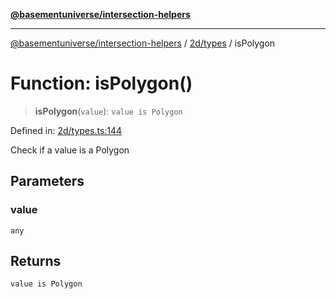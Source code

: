 [**@basementuniverse/intersection-helpers**](../../../README.md)

***

[@basementuniverse/intersection-helpers](../../../README.md) / [2d/types](../README.md) / isPolygon

# Function: isPolygon()

> **isPolygon**(`value`): `value is Polygon`

Defined in: [2d/types.ts:144](https://github.com/basementuniverse/intersection-helpers/blob/39011b43f2fd5dca5c24f1c152bb983bef87ec23/src/2d/types.ts#L144)

Check if a value is a Polygon

## Parameters

### value

`any`

## Returns

`value is Polygon`
